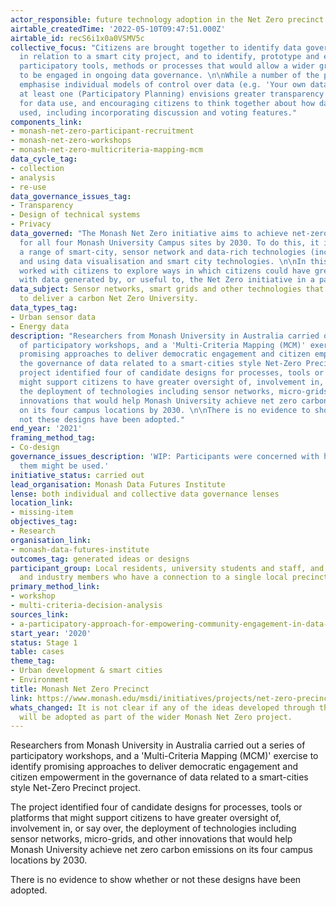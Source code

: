 ```yaml
---
actor_responsible: future technology adoption in the Net Zero precinct.
airtable_createdTime: '2022-05-10T09:47:51.000Z'
airtable_id: recS6i1x0a0VSMV5c
collective_focus: "Citizens are brought together to identify data governance concerns
  in relation to a smart city project, and to identify, prototype and evaluate future
  participatory tools, methods or processes that would allow a wider group of citizens
  to be engaged in ongoing data governance. \n\nWhile a number of the prototype ideas
  emphasise individual models of control over data (e.g. 'Your own data dashboard'),
  at least one (Participatory Planning) envisions greater transparency over proposals
  for data use, and encouraging citizens to think together about how data might be
  used, including incorporating discussion and voting features."
components_link:
- monash-net-zero-participant-recruitment
- monash-net-zero-workshops
- monash-net-zero-multicriteria-mapping-mcm
data_cycle_tag:
- collection
- analysis
- re-use
data_governance_issues_tag:
- Transparency
- Design of technical systems
- Privacy
data_governed: "The Monash Net Zero initiative aims to achieve net-zero carbon emissions
  for all four Monash University Campus sites by 2030. To do this, it is applying
  a range of smart-city, sensor network and data-rich technologies (including micro-grids),
  and using data visualisation and smart city technologies. \n\nIn this case, researchers
  worked with citizens to explore ways in which citizens could have greater engagement
  with data generated by, or useful to, the Net Zero initiative in a particular locality."
data_subject: Sensor networks, smart grids and other technologies that might be used
  to deliver a carbon Net Zero University.
data_types_tag:
- Urban sensor data
- Energy data
description: "Researchers from Monash University in Australia carried out a series
  of participatory workshops, and a 'Multi-Criteria Mapping (MCM)' exercise to identify
  promising approaches to deliver democratic engagement and citizen empowerment in
  the governance of data related to a smart-cities style Net-Zero Precinct project.\n\nThe
  project identified four of candidate designs for processes, tools or platforms that
  might support citizens to have greater oversight of, involvement in, or say over,
  the deployment of technologies including sensor networks, micro-grids, and other
  innovations that would help Monash University achieve net zero carbon emissions
  on its four campus locations by 2030. \n\nThere is no evidence to show whether or
  not these designs have been adopted."
end_year: '2021'
framing_method_tag:
- Co-design
governance_issues_description: 'WIP: Participants were concerned with how data about
  them might be used.'
initiative_status: carried out
lead_organisation: Monash Data Futures Institute
lense: both individual and collective data governance lenses
location_link:
- missing-item
objectives_tag:
- Research
organisation_link:
- monash-data-futures-institute
outcomes_tag: generated ideas or designs
participant_group: Local residents, university students and staff, and government
  and industry members who have a connection to a single local precinct
primary_method_link:
- workshop
- multi-criteria-decision-analysis
sources_link:
- a-participatory-approach-for-empowering-community-engagement-in-data-governance-the-monash-net-zero-precinct
start_year: '2020'
status: Stage 1
table: cases
theme_tag:
- Urban development & smart cities
- Environment
title: Monash Net Zero Precinct
link: https://www.monash.edu/msdi/initiatives/projects/net-zero-precincts
whats_changed: It is not clear if any of the ideas developed through the workshops
  will be adopted as part of the wider Monash Net Zero project.
---
```


Researchers from Monash University in Australia carried out a series of participatory workshops, and a 'Multi-Criteria Mapping (MCM)' exercise to identify promising approaches to deliver democratic engagement and citizen empowerment in the governance of data related to a smart-cities style Net-Zero Precinct project.

The project identified four of candidate designs for processes, tools or platforms that might support citizens to have greater oversight of, involvement in, or say over, the deployment of technologies including sensor networks, micro-grids, and other innovations that would help Monash University achieve net zero carbon emissions on its four campus locations by 2030. 

There is no evidence to show whether or not these designs have been adopted.